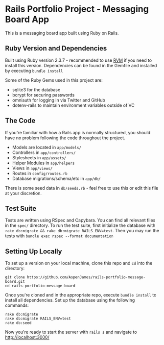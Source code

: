 # Rails Portfolio Project - Messaging Board App

This is a messaging board app built using Ruby on Rails.

## Ruby Version and Dependencies

Built using Ruby version 2.3.7 - recommended to use [RVM](rvm.io) if you need to install this version. Dependencies can be found in the Gemfile and installed by executing `bundle install`

Some of the Ruby Gems used in this project are:
- sqlite3 for the database
- bcrypt for securing passwords
- omniauth for logging in via Twitter and GitHub
- dotenv-rails to maintain environment variables outside of VC

## The Code

If you're familiar with how a Rails app is normally structured, you should have no problem following the code throughout the project.
- Models are located in `app/models/`
- Controllers in `app/controllers/`
- Stylesheets in `app/assets/`
- Helper Modules in `app/helpers`
- Views in `app/views/`
- Routes in `config/routes.rb`
- Database migrations/schema/etc in `app/db/`

There is some seed data in `db/seeds.rb` - feel free to use this or edit this file at your discretion.

## Test Suite

Tests are written using RSpec and Capybara. You can find all relevant files in the `spec/` directory.
To run the test suite, first initialize the database with `rake db:migrate && rake db:migrate RAILS_ENV=test`. Then you may run the tests with `bundle exec rspec --format documentation`

## Setting Up Locally

To set up a version on your local machine, clone this repo and `cd` into the directory:
```
git clone https://github.com/AspenJames/rails-portfolio-message-board.git
cd rails-portfolio-message-board
```

Once you're cloned and in the appropriate repo, execute `bundle install` to install all dependencies. Set up the database using the following commands:
```
rake db:migrate
rake db:migrate RAILS_ENV=test
rake db:seed
```

Now you're ready to start the server with `rails s` and navigate to [http://localhost:3000/](http://localhost:3000/)

